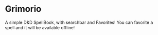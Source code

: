 # Grimorio
A simple D&D SpellBook, with searchbar and Favorites!
You can favorite a spell and it will be available offline!
